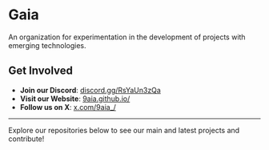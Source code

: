 # Gaia

An organization for experimentation in the development of projects with emerging technologies.

## Get Involved
- **Join our Discord**: [discord.gg/RsYaUn3zQa](https://discord.gg/RsYaUn3zQa)
- **Visit our Website**: [9aia.github.io/](https://9aia.com/)
- **Follow us on X**: [x.com/9aia_/](https://x.com/9aia_/)

---

Explore our repositories below to see our main and latest projects and contribute!
